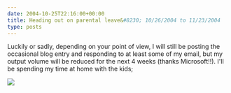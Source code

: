 ```yaml
---
date: 2004-10-25T22:16:00+00:00
title: Heading out on parental leave&#8230; 10/26/2004 to 11/23/2004
type: posts
---
```

Luckily or sadly, depending on your point of view, I will still be posting the occasional blog entry and responding to at least some of my email, but my output volume will be reduced for the next 4 weeks (thanks Microsoft!!). I'll be spending my time at home with the kids;

![](http://www.duncanmackenzie.net/images/thekids.jpg)

